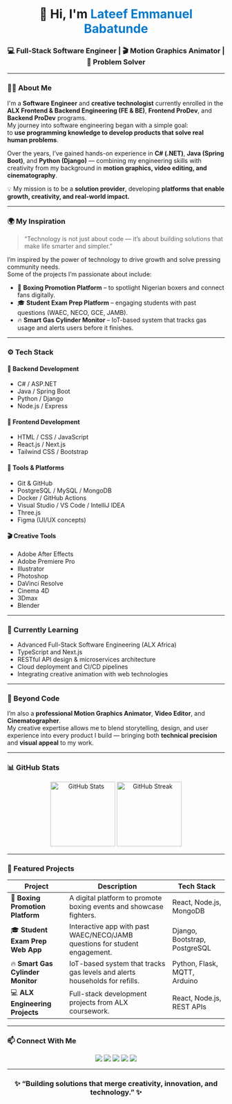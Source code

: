 <!-- Profile Header -->
<h1 align="center">👋 Hi, I'm <span style="color:#007acc;">Lateef Emmanuel Babatunde</span></h1>
<h3 align="center">💻 Full-Stack Software Engineer | 🎬 Motion Graphics Animator | 🚀 Problem Solver</h3>

---

<!-- Introduction -->
### 👨‍💻 About Me  

I'm a **Software Engineer** and **creative technologist** currently enrolled in the **ALX Frontend & Backend Engineering (FE & BE)**, **Frontend ProDev**, and **Backend ProDev** programs.  
My journey into software engineering began with a simple goal:  
to **use programming knowledge to develop products that solve real human problems**.  

Over the years, I’ve gained hands-on experience in **C# (.NET)**, **Java (Spring Boot)**, and **Python (Django)** — combining my engineering skills with creativity from my background in **motion graphics, video editing, and cinematography**.

💡 My mission is to be a **solution provider**, developing **platforms that enable growth, creativity, and real-world impact.**

---

<!-- Inspiration -->
### 🌍 My Inspiration  

> “Technology is not just about code — it’s about building solutions that make life smarter and simpler.”

I’m inspired by the power of technology to drive growth and solve pressing community needs.  
Some of the projects I’m passionate about include:  
- 🥊 **Boxing Promotion Platform** – to spotlight Nigerian boxers and connect fans digitally.  
- 🎓 **Student Exam Prep Platform** – engaging students with past questions (WAEC, NECO, GCE, JAMB).  
- 🔥 **Smart Gas Cylinder Monitor** – IoT-based system that tracks gas usage and alerts users before it finishes.  

---

<!-- Skills -->
### ⚙️ Tech Stack  

#### 💾 Backend Development
- C# / ASP.NET  
- Java / Spring Boot  
- Python / Django  
- Node.js / Express  

#### 🎨 Frontend Development
- HTML / CSS / JavaScript  
- React.js / Next.js  
- Tailwind CSS / Bootstrap  

#### 🧰 Tools & Platforms
- Git & GitHub  
- PostgreSQL / MySQL / MongoDB  
- Docker / GitHub Actions  
- Visual Studio / VS Code / IntelliJ IDEA
- Three.js
- Figma (UI/UX concepts)

#### 🎬 Creative Tools
- Adobe After Effects  
- Adobe Premiere Pro
- Illustrator
- Photoshop  
- DaVinci Resolve  
- Cinema 4D
- 3Dmax
- Blender


---

<!-- Learning Section -->
### 🚀 Currently Learning  
- Advanced Full-Stack Software Engineering (ALX Africa)  
- TypeScript and Next.js  
- RESTful API design & microservices architecture  
- Cloud deployment and CI/CD pipelines  
- Integrating creative animation with web technologies  

---

<!-- Experience -->
### 🧩 Beyond Code  

I’m also a **professional Motion Graphics Animator**, **Video Editor**, and **Cinematographer**.  
My creative expertise allows me to blend storytelling, design, and user experience into every product I build — bringing both **technical precision** and **visual appeal** to my work.

---

<!-- GitHub Stats -->
### 📊 GitHub Stats  

<p align="center">
  <img src="https://github-readme-stats.vercel.app/api?username=Blaemedia&show_icons=true&theme=tokyonight" alt="GitHub Stats" height="150" />
  <img src="https://github-readme-streak-stats.herokuapp.com/?user=Blaemedia&theme=tokyonight" alt="GitHub Streak" height="150" />
</p>

---

<!-- Projects -->
### 💼 Featured Projects  

| Project | Description | Tech Stack |
|----------|--------------|-------------|
| 🥊 **Boxing Promotion Platform** | A digital platform to promote boxing events and showcase fighters. | React, Node.js, MongoDB |
| 🎓 **Student Exam Prep Web App** | Interactive app with past WAEC/NECO/JAMB questions for student engagement. | Django, Bootstrap, PostgreSQL |
| 🔥 **Smart Gas Cylinder Monitor** | IoT-based system that tracks gas levels and alerts households for refills. | Python, Flask, MQTT, Arduino |
| 💻 **ALX Engineering Projects** | Full-stack development projects from ALX coursework. | React, Node.js, REST APIs |

---

<!-- Connect Section -->
### 📫 Connect With Me  

<p align="center">
  <a href="mailto:Blaemedia26@gmail.com" target="_blank"><img src="https://img.shields.io/badge/Email-D14836?style=for-the-badge&logo=gmail&logoColor=white"/></a>
  <a href="https://www.behance.net/blaemedia26889" target="_blank"><img src="https://img.shields.io/badge/Behance-1769ff?style=for-the-badge&logo=behance&logoColor=white"/></a>
  <a href="https://github.com/Blaemedia" target="_blank"><img src="https://img.shields.io/badge/GitHub-333?style=for-the-badge&logo=github&logoColor=white"/></a>
  <a href="https://twitter.com/LaembatOfficial" target="_blank"><img src="https://img.shields.io/badge/Twitter-1DA1F2?style=for-the-badge&logo=twitter&logoColor=white"/></a>
  <a href="https://sites.google.com/noun.edu.ng/laembat/home" target="_blank"><img src="https://img.shields.io/badge/Portfolio-0a0a0a?style=for-the-badge&logo=google-chrome&logoColor=white"/></a>
</p>

---

<!-- Footer -->
<h3 align="center">✨ “Building solutions that merge creativity, innovation, and technology.” ✨</h3>
